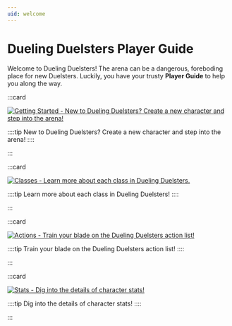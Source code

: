 ```yaml
---
uid: welcome
---
```


# Dueling Duelsters Player Guide

Welcome to Dueling Duelsters! The arena can be a dangerous, foreboding place for new Duelsters. Luckily, you have your trusty **Player Guide** to help you along the way.

:::card

[![Getting Started - New to Dueling Duelsters? Create a new character and step into the arena!](~/docs/images/getting-started-card.png)](xref:getting-started)

::::tip
New to Dueling Duelsters? Create a new character and step into the arena!
::::

:::

:::card

[![Classes - Learn more about each class in Dueling Duelsters.](~/docs/images/classes-card.png)](xref:classes)

::::tip
Learn more about each class in Dueling Duelsters!
::::

:::

:::card

[![Actions - Train your blade on the Dueling Duelsters action list!](~/docs/images/actions-card.png)](xref:actions)

::::tip
Train your blade on the Dueling Duelsters action list!
::::

:::

:::card

[![Stats - Dig into the details of character stats!](~/docs/images/stats-card.png)](xref:stats)

::::tip
Dig into the details of character stats!
::::

:::